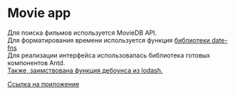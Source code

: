 <h1 >Movie app</h1>
<div>Для поиска фильмов используется MovieDB API.<a href = "https://www.themoviedb.org/documentation/api?language=en-US"></a></div>
<div>Для форматирования времени используется функция <a href="https://date-fns.org/v2.13.0/docs/formatDistanceToNow">библиотеки date-fns </a> </div>
<div>Для реализации интерфейса использовалась библиотека готовых компонентов Antd.<a href="https://ant.design"></div>
<div>Также, заимствована функция дебоунса из lodash.<a href="https://lodash.com/docs/4.17.15#debounce"></div>

<a href = "https://moviesapp-neon.vercel.app/">Cсылка на приложение</a>
<div></div>

